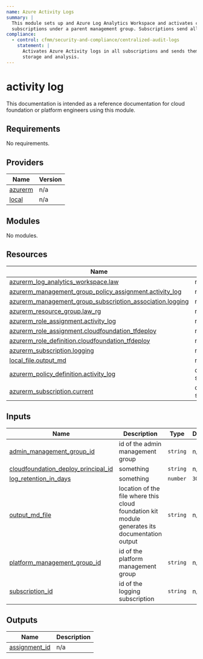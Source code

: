```yaml
---
name: Azure Activity Logs
summary: |
  This module sets up and Azure Log Analytics Workspace and activates collection of Azure Activity logs in all 
  subscriptions under a parent management group. Subscriptions send all activitiy logs to this log workspace.
compliance:
  - control: cfmm/security-and-compliance/centralized-audit-logs
    statement: |
      Activates Azure Activity logs in all subscriptions and sends them to a central log analytics workspace for
      storage and analysis.
---
```


# activity log

This documentation is intended as a reference documentation for cloud foundation or platform engineers using this module.
  
<!-- BEGIN_TF_DOCS -->
## Requirements

No requirements.

## Providers

| Name | Version |
|------|---------|
| <a name="provider_azurerm"></a> [azurerm](#provider\_azurerm) | n/a |
| <a name="provider_local"></a> [local](#provider\_local) | n/a |

## Modules

No modules.

## Resources

| Name | Type |
|------|------|
| [azurerm_log_analytics_workspace.law](https://registry.terraform.io/providers/hashicorp/azurerm/latest/docs/resources/log_analytics_workspace) | resource |
| [azurerm_management_group_policy_assignment.activity_log](https://registry.terraform.io/providers/hashicorp/azurerm/latest/docs/resources/management_group_policy_assignment) | resource |
| [azurerm_management_group_subscription_association.logging](https://registry.terraform.io/providers/hashicorp/azurerm/latest/docs/resources/management_group_subscription_association) | resource |
| [azurerm_resource_group.law_rg](https://registry.terraform.io/providers/hashicorp/azurerm/latest/docs/resources/resource_group) | resource |
| [azurerm_role_assignment.activity_log](https://registry.terraform.io/providers/hashicorp/azurerm/latest/docs/resources/role_assignment) | resource |
| [azurerm_role_assignment.cloudfoundation_tfdeploy](https://registry.terraform.io/providers/hashicorp/azurerm/latest/docs/resources/role_assignment) | resource |
| [azurerm_role_definition.cloudfoundation_tfdeploy](https://registry.terraform.io/providers/hashicorp/azurerm/latest/docs/resources/role_definition) | resource |
| [azurerm_subscription.logging](https://registry.terraform.io/providers/hashicorp/azurerm/latest/docs/resources/subscription) | resource |
| [local_file.output_md](https://registry.terraform.io/providers/hashicorp/local/latest/docs/resources/file) | resource |
| [azurerm_policy_definition.activity_log](https://registry.terraform.io/providers/hashicorp/azurerm/latest/docs/data-sources/policy_definition) | data source |
| [azurerm_subscription.current](https://registry.terraform.io/providers/hashicorp/azurerm/latest/docs/data-sources/subscription) | data source |

## Inputs

| Name | Description | Type | Default | Required |
|------|-------------|------|---------|:--------:|
| <a name="input_admin_management_group_id"></a> [admin\_management\_group\_id](#input\_admin\_management\_group\_id) | id of the admin management group | `string` | n/a | yes |
| <a name="input_cloudfoundation_deploy_principal_id"></a> [cloudfoundation\_deploy\_principal\_id](#input\_cloudfoundation\_deploy\_principal\_id) | something | `string` | n/a | yes |
| <a name="input_log_retention_in_days"></a> [log\_retention\_in\_days](#input\_log\_retention\_in\_days) | something | `number` | `30` | no |
| <a name="input_output_md_file"></a> [output\_md\_file](#input\_output\_md\_file) | location of the file where this cloud foundation kit module generates its documentation output | `string` | n/a | yes |
| <a name="input_platform_management_group_id"></a> [platform\_management\_group\_id](#input\_platform\_management\_group\_id) | id of the platform management group | `string` | n/a | yes |
| <a name="input_subscription_id"></a> [subscription\_id](#input\_subscription\_id) | id of the logging subscription | `string` | n/a | yes |

## Outputs

| Name | Description |
|------|-------------|
| <a name="output_assignment_id"></a> [assignment\_id](#output\_assignment\_id) | n/a |
<!-- END_TF_DOCS -->